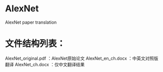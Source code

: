 # AlexNet
AlexNet paper translation

# 文件结构列表：
AlexNet_original.pdf ：AlexNet原始论文
AlexNet_en_ch.docx ：中英文对照版翻译
AlexNet_ch.docx ：仅中文翻译结果
